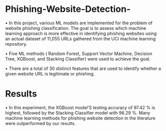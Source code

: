 # Phishing-Website-Detection-
• In this project, various ML models are implemented for the problem of website phishing classification. The goal is to assess which machine learning approach is more     effective in identifying phishing websites using an actual dataset of 11,055 URLs gathered from the UCI machine learning repository.

• Five ML methods ( Random Forest, Support Vector Machine, Decision Tree, XGBoost, and Stacking Classifier) were used to achieve the goal. 

• There are a total of 30 distinct features that are used to identify whether a given website URL is legitimate or phishing.

# Results
• In this experiment, the XGBoost model’S testing accuracy of 97.42 % is highest, followed by the Stacking Classifier model with 96.29 %. Many machine learning methods     for phishing website detection in the literature were outperformed by our results.
